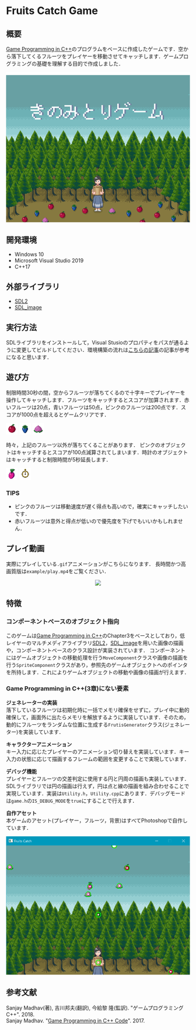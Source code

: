 # Fruits Catch Game

## 概要

[Game Programming in C++](https://github.com/gameprogcpp/code)のプログラムをベースに作成したゲームです．空から落下してくるフルーツをプレイヤーを移動させてキャッチします．ゲームプログラミングの基礎を理解する目的で作成しました．

<div align="center">
    <img src="assets/title.png">
</div>

## 開発環境

- Windows 10  
- Microsoft Visual Studio 2019  
- C++17  

## 外部ライブラリ

- [SDL2](https://github.com/libsdl-org/SDL/tree/SDL2)
- [SDL_image](https://github.com/libsdl-org/SDL_image/)

## 実行方法

SDLライブラリをインストールして，Visual Stusioのプロパティをパスが通るように変更してビルドしてください．環境構築の流れは[こちらの記事](https://www.kuroshum.com/entry/2019/07/18/%E3%82%B2%E3%83%BC%E3%83%A0%E3%83%97%E3%83%AD%E3%82%B0%E3%83%A9%E3%83%9F%E3%83%B3%E3%82%B0C++%E3%81%AE%E7%92%B0%E5%A2%83%E6%A7%8B%E7%AF%89(SDL))の記事が参考になると思います．

## 遊び方

制限時間30秒の間，空からフルーツが落ちてくるので十字キーでプレイヤーを操作してキャッチします．フルーツをキャッチするとスコアが加算されます．赤いフルーツは20点，青いフルーツは50点，ピンクのフルーツは200点です．スコアが1000点を超えるとゲームクリアです．
<div>
    <img src="assets/apple.png">
    <img src="assets/bery.png">
    <img src="assets/peach.png">
</div>

時々，上記のフルーツ以外が落ちてくることがあります．
ピンクのオブジェクトはキャッチするとスコアが100点減算されてしまいます．時計のオブジェクトはキャッチすると制限時間が5秒延長します．

<div>
    <img src="assets/dragon.png">
    <img src="assets/watch.png">
</div>

### TIPS

- ピンクのフルーツは移動速度が遅く得点も高いので，確実にキャッチしたいです．
- 赤いフルーツは意外と得点が低いので優先度を下げでもいいかもしれません．

## プレイ動画

実際にプレイしている`.gif`アニメーションがこちらになります．
長時間かつ高画質版は`example/play.mp4`をご覧ください．

<div align="center">
    <img src="example/play.gif">
</div>

## 特徴

### コンポーネントベースのオブジェクト指向

このゲームは[Game Programming in C++](https://github.com/gameprogcpp/code)のChapter3をベースとしており，低レイヤーのマルチメディアライブラリ[SDL2](https://github.com/libsdl-org/SDL/tree/SDL2)，[SDL_image](https://github.com/libsdl-org/SDL_image/)を用いた画像の描画や，コンポーネントベースのクラス設計が実装されています．
コンポーネントにはゲームオブジェクトの移動処理を行う`MoveComponent`クラスや画像の描画を行う`SpriteComponent`クラスがあり，参照先のゲームオブジェクトへのポインタを所持します．これによりゲームオブジェクトの移動や画像の描画が行えます．

### Game Programming in C++(3章)にない要素

**ジェネレーターの実装**  
落下しているフルーツは初期化時に一括でメモリ確保をせずに，プレイ中に動的確保して，画面外に出たらメモリを解放するように実装しています．そのため，動的にフルーツをランダムな位置に生成する`FrutisGenerator`クラス(ジェネレーター)を実装しています．

**キャラクターアニメーション**  
キー入力に応じたプレイヤーのアニメーション切り替えを実装しています．キー入力の状態に応じて描画するフレームの範囲を変更することで実現しています．

**デバッグ機能**  
プレイヤーとフルーツの交差判定に使用する円と円周の描画も実装しています．SDLライブラリでは円の描画は行えず，円は点と線の描画を組み合わせることで実現しています．実装は`Utility.h`，`Utility.cpp`にあります．デバッグモードは`game.h`の`IS_DEBUG_MODE`を`true`にすることで行えます．

**自作アセット**  
本ゲームのアセット(プレイヤー，フルーツ，背景)はすべてPhotoshopで自作しています．

<div align="center">
    <img src="example/debug.png", width=640px>
</div>

## 参考文献

Sanjay Madhav(著), 吉川邦夫(翻訳), 今給黎 隆(監訳). "ゲームプログラミング C++". 2018.  
Sanjay Madhav. "[Game Programming in C++ Code](https://github.com/gameprogcpp/code)". 2017.  